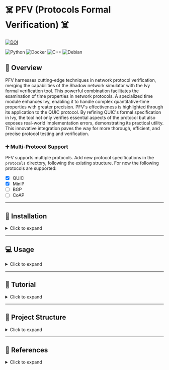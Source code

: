 # :skull_and_crossbones: PFV (Protocols Formal Verification) :skull_and_crossbones:


[![DOI](https://zenodo.org/badge/DOI/10.5281/zenodo.10819553.svg)](https://doi.org/10.5281/zenodo.10819553)

![Python](https://img.shields.io/badge/python-3670A0?style=for-the-badge&logo=python&logoColor=ffdd54) ![Docker](https://img.shields.io/badge/docker-%230db7ed.svg?style=for-the-badge&logo=docker&logoColor=white) ![C++](https://img.shields.io/badge/c++-%2300599C.svg?style=for-the-badge&logo=c%2B%2B&logoColor=white) ![Debian](https://img.shields.io/badge/Debian-D70A53?style=for-the-badge&logo=debian&logoColor=white)

## :rocket: Overview

PFV harnesses cutting-edge techniques in network protocol verification, merging the capabilities of the Shadow network simulator with the Ivy formal verification tool. This powerful combination facilitates the examination of time properties in network protocols. A specialized time module enhances Ivy, enabling it to handle complex quantitative-time properties with greater precision. PFV's effectiveness is highlighted through its application to the QUIC protocol. By refining QUIC's formal specification in Ivy, the tool not only verifies essential aspects of the protocol but also exposes real-world implementation errors, demonstrating its practical utility. This innovative integration paves the way for more thorough, efficient, and precise protocol testing and verification.

### :heavy_plus_sign: Multi-Protocol Support

PFV supports multiple protocols. Add new protocol specifications in the `protocols` directory, following the existing structure.
For now the following protocols are supported:
- [X] QUIC
- [X] MiniP
- [ ] BGP
- [ ] CoAP

---

## :wrench: Installation 

<details>
<summary>Click to expand</summary>

### :computer: Local Installation (Not Recommended)

<details>
<summary>Click to expand</summary>

See Dockerfile for dependencies and commands

</details>

### :whale: Single implementation 

<details>
<summary>Click to expand</summary>

```bash
# For a full installation including all dependencies and configurations:
IMPLEM="picoquic" make build-docker
```
</details>

### :whale: WebApp (Recommended) 

```bash
# For first installation 
make install

# For modification: 
## For major update in ivy:
make build-docker-compose-full
## For a minor update in some implementation:
make build-docker-compose
```

### :warning: Clean Up

<details>
<summary>Click to expand</summary>

```bash
# To clean Docker images and system:
make clean-docker-full
```
</details>

</details>

---

## :computer: Usage

<details>
<summary>Click to expand</summary>

### :book: Tests parameters

<details>
<summary>Click to expand</summary>

*Global parameters:*

| Argument               | Description                                                                                               | Default Value           |
|------------------------|-----------------------------------------------------------------------------------------------------------|-------------------------|
| `--dir`                | Output directory to create                                                                                | `temp/`                 |
| `--build_dir`          | Build directory to create                                                                                 | `build/`                |
| `--tests_dir`          | Tests directory to create                                                                                 | `build/`                |
| `--iter`               | Number of iterations per test                                                                             | `1`                     |
| `--internal_iteration` | Number of Ivy iterations per test                                                                         | `100`                   |
| `--getstats`           | Print all stats                                                                                           | `True`                  |
| `--compile`            | Compile Ivy tests                                                                                         | `True`                  |
| `--run`                | Launch or not the tested implementation                                                                   | `True`                  |
| `--timeout`            | Timeout                                                                                                   | `100 sec`               |
| `--keep_alive`         | Keep alive Ivy implementation                                                                             | `False`                 |
| `--update_ivy`         | Update `<include>` folder for picoTLS files of Ivy (defined by g++)                                       | `True`                  |
| `--docker`             | Use docker                                                                                                | `True`                  |
| `--gperf`              | gperf                                                                                                     | `False`                 |
| `--gdb`                | Use gdb to debug                                                                                          | `False`                 |
| `--memprof`            | Perform memory profiling                                                                                  | `False`                 |
| `--localhost`          | Use localhost network                                                                                     | `True`                  |
| `--vnet`               | Use virtual network                                                                                       | `False`                 |
| `--shadow`             | Use Shadow simulator                                                                                      | `False`                 |
| `--webapp`             | WebApp UI                                                                                                 | `False`                 |
| `--worker`             | Worker server mode                                                                                        | `False`                 |

*Simulator parameters:*
| Argument               | Description                                                                                               | Default Value           |
|------------------------|-----------------------------------------------------------------------------------------------------------|-------------------------|
| `--loss`               | Shadow: loss percentage                                                                                   | `0`                     |
| `--jitter`             | Shadow: jitter in milliseconds                                                                            | `10`                    |
| `--latency`            | Shadow: latency in milliseconds                                                                           | `10`                    |

*QUIC parameters:*
| Argument               | Description                                                                                               | Default Value           |
|------------------------|-----------------------------------------------------------------------------------------------------------|-------------------------|
| `--nb_request`         | Number of request send by implementations (not always possible)                                           | `10`                    |
| `--initial_version`    | Initial version for protocol testing                                                                      | `1`                     |
| `--nclient`            | Number of clients per test for server implementation                                                      | `1`                     |
| `--alpn`               | Application-Layer Protocol Negotiation options                                                            | `hq-interop`, `hq-29`, `hq-28` |

*BGP parameters:*

*CoAP parameters:*

</details>


### :computer: Single implementation (Command Line)

<details>
<summary>Click to expand</summary>

```bash
# Start a Docker container for interactive Bash access
IMPLEM="picoquic" make start-bash
python3 pfv.py --mode client --categories all --update_include_tls \
		--timeout 180 --implementations $(IMPLEM) --iter $(ITER) --compile  --initial_version 29 --alpn hq-29  
# Example: Runs a Docker container with 'picoquic' for interactive Bash access
```
</details>

### :whale: WebApp (Recommended) 

Update the `docker-compose.yml` file with the protocol implementation and run the following command:

```bash
# Compose the full Docker environment for all implementations
make compose
```

Then go to `172.27.1.10` to access the WebApp.

</details>

---

## :book: Tutorial

<details>
<summary>Click to expand</summary>

### :computer: WebApp (Recommended)

**Introduction**:

This quick guide assists you in using the Ivy QUIC web application for testing QUIC implementations.

First go to: `http://172.0.1.10/index.html`

**Configuration Steps**:

1. **Choose Protocol**: Start by selecting the protocol (QUIC, MINIP, BGP) you want to test.

![Choose Protocol](res/2.png)

2. **Set Network Type**: Opt for localhost, vnet, or shadow based on your network testing environment.

3. **Global Parameters**: Define directories for output, build, and tests using the 'Browse...' options and set the iteration count.

4. **Debugging Options**: Toggle performance and memory profiling tools like gperf, gdb, and memprof as needed.

![Set Global parameters](res/1.png)

5. **Adjust Test Settings**: Customize Shadow parameters such as loss, jitter, and latency for simulation accuracy.

![Adjust Test Settings](res/3.png)

6. **Protocol custom configuration**: Set the number of requests, initial version, number of clients, and ALPN for, e.g QUIC tests.

![QUIC Verification](res/4.png)

7. **Select Tests**: Choose from server, client, and MIM tests to target specific aspects of the QUIC protocol.

![Select Tests](res/5.png)

8. **Implementation Testing**: Pick the QUIC implementation you want to test from the available options.

9. **Start Experiments**: Hit 'Start Experiments' to begin the testing process with your configured settings.

![Implementation Testing](res/6.png)

**Running the Tests**:

After setup, monitor the tests' progress and analyze the results. Make adjustments and re-run as necessary to ensure thorough testing.

Refer to the in-app documentation for detailed instructions or contact support for troubleshooting assistance.

**Note that the similar approach can be used in the command line.**


### :computer: Adding new protocol

<details>
<summary>Click to expand</summary>

1. Add the corresponding configuration files in `src/pfv/configs/<new_protocol>/`:
    * Host related configurations:
        * `src/pfv/configs/<new_protocol>/implem-server/`: configuration files for the server implementation
        * `src/pfv/configs/<new_protocol>/implem-client/`: configuration files for the client implementation
        * (`src/pfv/configs/<new_protocol>/implem-<host_type>/`: configuration files for the <host_type> implementation)
    * Protocol related configurations:
        * `src/pfv/configs/<new_protocol>/[default_]<new_protocol>_config.ini`
        * `src/pfv/configs/<new_protocol>/default_<new_protocol>_implem.ini`
2. Create a folder in `src/implementations/<new_protocol>-implementations/` for the new protocol implementation
3. Add in `src/pfv/pfv.py` and in `src/pfv/pfv_runner/pfv_<new_protocol>_runner.py` the new protocol implementation Runner.
4. Add in `src/pfv/pfv_tester/pfv_<new_protocol>_tester.py` the new protocol implementation Tester.
5. Add in `src/pfv/pfv_stats/pfv_<new_protocol>_stats.py` the new protocol implementation stats collector.

</details>

### :computer: Adding new protocol implementation

<details>
<summary>Click to expand</summary>

1. Create the corresponding Dockerfile in `src/containers/Dockerfile.<implem>`, it should run over Ubuntu 20.04
```dockerfile
ARG image
FROM $image:latest
ADD src/implementations/<protocol>-implementations/<implem> /PFV/implementations/<protocol>-implementations/<implem>
WORKDIR /PFV/implementations/<protocol>-implementations/<implem>/

### Install dependencies

WORKDIR /PFV
```

2. Add the corresponding configuration file in `src/pfv/configs/<protocol>/.../<implem>.ini`
3. Build the docker image with `IMPLEM=<implem> make build-docker`
    * Also update the Makefile to add the new implementation (commit, building, etc)
4. Add the new implementation in `docker-compose.yml` file such as:
```yaml
  <implem>-ivy:
    hostname: <implem>-ivy
    container_name: <implem>-ivy
    image: "<implem>-ivy:latest"
    command: python3 pfv.py --update_ivy --getstats --worker --compile  --docker
    ports:
      - "<new_pôrt>:80"
    volumes:
      - ${PWD}/src/webapp/pfv_client.py:/PFV/webapp/pfv_client.py
      - ${PWD}/src/pfv/pfv.py:/PFV/pfv.py
      - ${PWD}/src/pfv/res/shadow/shadow_client_test.yml:/PFV/topo.gml
      - ${PWD}/src/pfv/res/shadow/shadow_client_test.yml:/PFV/shadow_client_test.yml
      - ${PWD}/src/pfv/res/shadow/shadow_server_test.yml:/PFV/shadow_server_test.yml
      - ${PWD}/src/pfv/res/shadow/shadow_client_test_template.yml:/PFV/shadow_client_test_template.yml
      - ${PWD}/src/pfv/res/shadow/shadow_server_test_template.yml:/PFV/shadow_server_test_template.yml
      - ${PWD}/data/tls-keys:/PFV/tls-keys
      - ${PWD}/data/tickets:/PFV/tickets
      - ${PWD}/data/qlogs:/PFV/qlogs
      - ${PWD}/src/pfv/pfv_utils/:/PFV/pfv_utils/
      - ${PWD}/src/pfv/pfv_stats/:/PFV/pfv_stats/
      - ${PWD}/src/pfv/pfv_runner/:/PFV/pfv_runner/
      - ${PWD}/src/pfv/pfv_tester/:/PFV/pfv_tester/
      - ${PWD}/src/pfv/ivy_utils/:/PFV/ivy_utils/
      - ${PWD}/src/pfv/logger/:/PFV/logger/
      - ${PWD}/src/pfv/argument_parser/:/PFV/argument_parser/
      - ${PWD}/src/pfv/configs/:/PFV/configs/
      - ${PWD}/src/Protocols-Ivy/protocol-testing/:/PFV/Protocols-Ivy/protocol-testing/
      - ${PWD}/src/Protocols-Ivy/doc/examples/quic:/PFV/Protocols-Ivy/doc/examples/quic
      - ${PWD}/src/Protocols-Ivy/ivy/:/PFV/Protocols-Ivy/ivy/
      - ${PWD}/src/Protocols-Ivy/ivy/include/1.7:/PFV/Protocols-Ivy/ivy/include/1.7
      - /tmp/.X11-unix:/tmp/.X11-unix
    networks:
      net:
        ipv4_address: 172.27.0.<TODO>
    privileged: true
    security_opt:
      - seccomp:unconfined
    cap_add:
      - NET_ADMIN
    tmpfs:
      - /dev/shm:rw,nosuid,nodev,exec,size=1024g
    environment:
      - DISPLAY=${DISPLAY}
      - XAUTHORITY=~/.Xauthority
      - ROOT_PATH=${PWD} 
      - MPLBACKEND='Agg'
    restart: always
    devices:
      - /dev/dri:/dev/dri
    depends_on:
      - ivy-standalone
```
</details>

### :computer: Ivy Model Creation

<details>
<summary>Click to expand</summary>

Follow these steps to create an Ivy model for protocol verification:

1. **RFC Analysis**: Carefully read the RFC to identify the protocol components, such as packet types and endpoints.

2. **Modeling Components**: Model the identified components without the requirements initially. Focus on their fields, potential events, etc.

3. **Serialization/Deserialization**: Implement serialization and deserialization functions for each event that could be transmitted over the network.

4. **Incorporating RFC Requirements**: Integrate the requirements specified in the RFC with the modeled components to complete the Ivy model.

</details>

<!-- ### :computer: Shadows

<details>
<summary>Click to expand</summary>

* **Configuration files:** TODO TOM
* ETC

</details> -->

<!-- ### :computer: Troubleshoting

<details>
<summary>Click to expand</summary>
TODO
</details>

---
</details> 
-->



<!-- ## :book: Some details

<details>
<summary>Click to expand</summary>

### :book: Ivy

<details>
<summary>Click to expand</summary>
TODO
</details>

### :book: Shadow

<details>
<summary>Click to expand</summary>
TODO
</details>
-->

</details>

--- 

## :open_file_folder: Project Structure

<details>
<summary>Click to expand</summary>

### :open_file_folder: Directory Structure

<details>
<summary>Click to expand</summary>

The PFV project is organized into the following key directories:

```
PFV/
└── data/
└── src/
    ├── Protocols-Ivy/
    │   ├── protocol-testing/
    │   │   ├── quic/
    │   │   ├── minip/
    │   │   ├── coap/
    │   │   └── [other protocols]
    │   └── ivy/[ivy-core]
    ├── implementations/
    │   ├── quic-implementations/
    │   │       ├── picoquic/
    │   │       ├── aioquic/
    │   │       ├── lsquic/
    │   │       └── [protocol implementations]
    │   └── [other protocols]
    ├── containers/
    │   └── [Dockerfile definitions]
    └── pfv/
        ├── pfv.py
        ├── pfv_runner/ [test preparation]
        ├── ...
        ├── pfv_tester/ [test execution]
        └── configs/
            └── [configuration files]
```
- `data/`: Data directory for storing results and logs.
- `pfv/`: Main PFV module.
- `Protocols-Ivy/`: Core of protocol specifications and testing.
- `implementations/`: Various QUIC implementation modules.
- `containers/`: Dockerfile definitions for different environments.


</details>

### :framed_picture: Architecture Diagrams

<details>
<summary>Click to expand</summary>

| Docker Compose Architecture | Docker Container Internal Architecture |
|:---------------------------:|:--------------------------------------:|
| ![Docker Compose Architecture](res/DALL·E%202024-01-05%2006.59.32%20-%20A%20diagram%20illustrating%20the%20architecture%20of%20a%20Docker%20Compose%20setup%20for%20the%20PFV%20(Protocols%20Formal%20Verification)%20project.%20It%20shows%20various%20Docker%20contain.png) | ![Docker Container Internal Architecture](res/DALL·E%202024-01-05%2007.00.02%20-%20An%20internal%20architecture%20diagram%20of%20a%20Docker%20container%20for%20the%20PFV%20(Protocols%20Formal%20Verification)%20project.%20The%20diagram%20should%20show%20the%20layering%20of%20co.png) |

</details>


</details>

---

## :book: References

<details>
<summary>Click to expand</summary>

For further reading and context on the topics and methodologies used in this tool, refer to the following articles:
- Crochet, C., Rousseaux, T., Piraux, M., Sambon, J.-F., & Legay, A. (2021). Verifying quic implementations using ivy. In *Proceedings of the 2021 Workshop on Evolution, Performance and Interoperability of QUIC*. [DOI](10.1145/3488660.3493803)

- Crochet, C., & Sambon, J.-F. (2021). Towards verification of QUIC and its extensions. (Master's thesis, UCL - Ecole polytechnique de Louvain). Available at [UCLouvain](http://hdl.handle.net/2078.1/thesis:30559). Keywords: QUIC, Formal Verification, RFC, IETF, Specification, Ivy, Network.


For other useful resources, see the following:

- McMillan, K. L., & Padon, O. (2018). Deductive Verification in Decidable Fragments with Ivy. In A. Podelski (Ed.), *Static Analysis - 25th International Symposium, SAS 2018, Freiburg, Germany, August 29-31, 2018, Proceedings* (pp. 43–55). Springer. [DOI](10.1007/978-3-319-99725-4_4) - [PDF](SAS18.pdf)

- Taube, M., Losa, G., McMillan, K. L., Padon, O., Sagiv, M., Shoham, S., Wilcox, J. R., & Woos, D. (2018). Modularity for decidability of deductive verification with applications to distributed systems. In *Proceedings of the 39th ACM SIGPLAN Conference on Programming Language Design and Implementation, PLDI 2018, Philadelphia, PA, USA, June 18-22, 2018* (pp. 662–677). ACM. [DOI](10.1145/3192366.3192414)

- Padon, O., Hoenicke, J., McMillan, K. L., Podelski, A., Sagiv, M., & Shoham, S. (2018). Temporal Prophecy for Proving Temporal Properties of Infinite-State Systems. In *2018 Formal Methods in Computer Aided Design, FMCAD 2018, Austin, TX, USA, October 30 - November 2, 2018* (pp. 1–11). IEEE. [DOI](10.23919/FMCAD.2018.8603008) - [PDF](FMCAD18.pdf)

- Padon, O., McMillan, K. L., Panda, A., Sagiv, M., & Shoham, S. (2016). Ivy: safety verification by interactive generalization. In *Proceedings of the 37th ACM SIGPLAN Conference on Programming Language Design and Implementation, PLDI 2016, Santa Barbara, CA, USA, June 13-17, 2016* (pp. 614–630). ACM. [DOI](10.1145/2908080.2908118)

- McMillan, K. L. (2016). Modular specification and verification of a cache-coherent interface. In *2016 Formal Methods in Computer-Aided Design, FMCAD 2016, Mountain View, CA, USA, October 3-6, 2016* (pp. 109–116). [DOI](10.1109/FMCAD.2016.7886668)

- McMillan, K. L., & Zuck, L. D. (2019). Formal specification and testing of QUIC. In *Proceedings of ACM Special Interest Group on Data Communication (SIGCOMM’19)*. ACM. Note: to appear. [PDF](SIGCOMM19.pdf)
- [Ivy Documentation](https://microsoft.github.io/ivy/)
- [Ivy GitHub Repository](https://github.com/microsoft/ivy)

</details>
